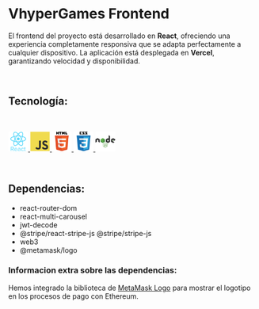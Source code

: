 # VhyperGames Frontend

El frontend del proyecto está desarrollado en **React**, ofreciendo una experiencia completamente responsiva que se adapta perfectamente a cualquier dispositivo. La aplicación está desplegada en **Vercel**, garantizando velocidad y disponibilidad.

<br>

## Tecnología:

<br>

<p align="left"> <a href="https://reactjs.org/" target="_blank" rel="noreferrer"> <img src="https://raw.githubusercontent.com/devicons/devicon/master/icons/react/react-original-wordmark.svg" alt="react" width="40" height="40"/> </a> <a href="https://developer.mozilla.org/en-US/docs/Web/JavaScript" target="_blank" rel="noreferrer"> <img src="https://raw.githubusercontent.com/devicons/devicon/master/icons/javascript/javascript-original.svg" alt="javascript" width="40" height="40"/> </a> <a href="https://www.w3.org/html/" target="_blank" rel="noreferrer"> <img src="https://raw.githubusercontent.com/devicons/devicon/master/icons/html5/html5-original-wordmark.svg" alt="html5" width="40" height="40"/> </a> <a href="https://www.w3schools.com/css/" target="_blank" rel="noreferrer"> <img src="https://raw.githubusercontent.com/devicons/devicon/master/icons/css3/css3-original-wordmark.svg" alt="css3" width="40" height="40"/> </a> <a href="https://nodejs.org" target="_blank" rel="noreferrer"> <img src="https://raw.githubusercontent.com/devicons/devicon/master/icons/nodejs/nodejs-original-wordmark.svg" alt="nodejs" width="40" height="40"/> </a> </p>

<br>

## Dependencias:

- react-router-dom
- react-multi-carousel
- jwt-decode
- @stripe/react-stripe-js @stripe/stripe-js
- web3
- @metamask/logo

### Informacion extra sobre las dependencias:

Hemos integrado la biblioteca de [MetaMask Logo](https://github.com/MetaMask/logo ) para mostrar el logotipo en los procesos de pago con Ethereum.
